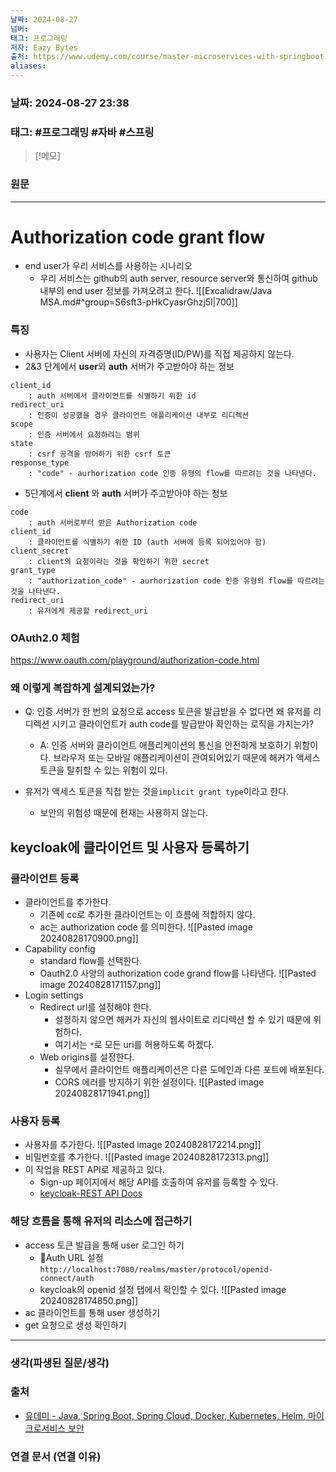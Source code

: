 ```yaml
---
날짜: 2024-08-27
넘버: 
태그: 프로그래밍
저자: Eazy Bytes
출처: https://www.udemy.com/course/master-microservices-with-springboot-docker-kubernetes-korean/
aliases:
---
```

### 날짜:  2024-08-27 23:38

### 태그: #프로그래밍 #자바 #스프링

>[!메모]
>

### 원문
---
# Authorization code grant flow
- end user가 우리 서비스를 사용하는 시나리오
	- 우리 서비스는 github의 auth server, resource server와 통신하여 github 내부의 end user 정보를 가져오려고 한다.
![[Excalidraw/Java MSA.md#^group=S6sft3-pHkCyasrGhzj5l|700]]
### 특징
- 사용자는 Client 서버에 자신의 자격증명(ID/PW)를 직접 제공하지 않는다.
- 2&3 단계에서 **user**와 **auth** 서버가 주고받아야 하는 정보
```
client_id
	: auth 서버에서 클라이언트를 식별하기 위한 id
redirect_uri
	: 인증이 성공했을 경우 클라이언트 애플리케이션 내부로 리디렉션
scope
	: 인증 서버에서 요청하려는 범위
state
	: csrf 공격을 방어하기 위한 csrf 토큰
response_type
	: "code" - aurhorization code 인증 유형의 flow를 따르려는 것을 나타낸다.
```
- 5단계에서 **client** 와 **auth** 서버가 주고받아야 하는 정보
```
code
	: auth 서버로부터 받은 Authorization code
client_id
	: 클라이언트를 식별하기 위한 ID (auth 서버에 등록 되어있어야 함)
client_secret
	: client의 요청이라는 것을 확인하기 위한 secret
grant_type
	: "authorization_code" - aurhorization code 인증 유형의 flow를 따르려는 것을 나타낸다.
redirect_uri
	: 유저에게 제공할 redirect_uri
```
### OAuth2.0 체험
https://www.oauth.com/playground/authorization-code.html
### 왜 이렇게 복잡하게 설계되었는가?
- Q: 인증 서버가 한 번의 요청으로 access 토큰을 발급받을 수 없다면 왜 유저를 리디렉션 시키고 클라이언트가 auth code를 발급받아 확인하는 로직을 가지는가?
	- A: 인증 서버와 클라이언트 애플리케이션의 통신을 안전하게 보호하기 위함이다. 브라우저 또는 모바일 애플리케이션이 관여되어있기 때문에 해커가 액세스 토큰을 탈취할 수 있는 위험이 있다.

- 유저가 액세스 토큰을 직접 받는 것을`implicit grant type`이라고 한다.
	- 보안의 위험성 때문에 현재는 사용하지 않는다.
## keycloak에 클라이언트 및 사용자 등록하기
### 클라이언트 등록
- 클라이언트를 추가한다.
	- 기존에 cc로 추가한 클라이언트는 이 흐름에 적합하지 않다.
	- ac는 authorization code 를 의미한다.
![[Pasted image 20240828170900.png]]
- Capability config
	- standard flow를 선택한다.
	- Oauth2.0 사양의 authorization code grand flow를 나타낸다.
![[Pasted image 20240828171157.png]]
- Login settings
	- Redirect url를 설정해야 한다.
		- 설정하지 않으면 해커가 자신의 웹사이트로 리디렉션 할 수 있기 때문에 위험하다.
		- 여기서는 `*`로 모든 uri를 허용하도록 하겠다.
	- Web origins를 설정한다.
		- 실무에서 클라이언트 애플리케이션은 다른 도메인과 다른 포트에 배포된다.
		- CORS 에러를 방지하기 위한 설정이다.
![[Pasted image 20240828171941.png]]
### 사용자 등록
- 사용자를 추가한다.
![[Pasted image 20240828172214.png]]
- 비밀번호를 추가한다.
![[Pasted image 20240828172313.png]]
- 이 작업을 REST API로 제공하고 있다.
	- Sign-up 페이지에서 해당 API를 호출하여 유저를 등록할 수 있다.
	- [keycloak-REST API Docs](https://www.keycloak.org/docs-api/latest/rest-api/index.html#_users)
### 해당 흐름을 통해 유저의 리소스에 접근하기
- access 토큰 발급을 통해 user 로그인 하기
	- Auth URL 설정 `http://localhost:7080/realms/master/protocol/openid-connect/auth`
	- keycloak의 openid 설정 탭에서 확인할 수 있다.
![[Pasted image 20240828174850.png]]
- ac 클라이언트를 통해 user 생성하기
- get 요청으로 생성 확인하기


---
### 생각(파생된 질문/생각)

### 출처
- [유데미 - Java, Spring Boot, Spring Cloud, Docker, Kubernetes, Helm, 마이크로서비스 보안](https://www.udemy.com/course/master-microservices-with-springboot-docker-kubernetes-korean/)

### 연결 문서 (연결 이유)
